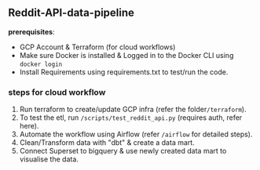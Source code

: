 
## Reddit-API-data-pipeline

**prerequisites**: 
- GCP Account & Terraform (for cloud workflows)
- Make sure Docker is installed & Logged in to the Docker CLI using `docker login`
- Install Requirements using requirements.txt to test/run the code.


### steps for cloud workflow

1. Run terraform to create/update GCP infra (refer the folder`/terraform`).
2. To test the etl, run `/scripts/test_reddit_api.py` (requires auth, refer here).
3. Automate the workflow using Airflow (refer `/airflow` for detailed steps).
4. Clean/Transform data with "dbt" & create a data mart.
5. Connect Superset to bigquery &  use newly created data mart to visualise the data.